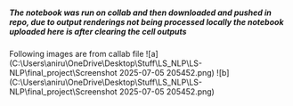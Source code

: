 ##### The notebook was run on collab and then downloaded and pushed in repo, due to output renderings not being processed locally the notebook uploaded here is after clearing the cell outputs
Following images are from callab file
![a](C:\Users\aniru\OneDrive\Desktop\Stuff\LS_NLP\LS-NLP\final_project\Screenshot 2025-07-05 205452.png)
![b](C:\Users\aniru\OneDrive\Desktop\Stuff\LS_NLP\LS-NLP\final_project\Screenshot 2025-07-05 205452.png)


